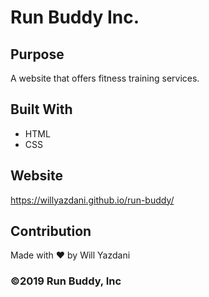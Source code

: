# Run Buddy Inc.

## Purpose

A website that offers fitness training services.

## Built With

- HTML
- CSS

## Website

https://willyazdani.github.io/run-buddy/

## Contribution

Made with ❤️ by Will Yazdani

### ©️2019 Run Buddy, Inc
